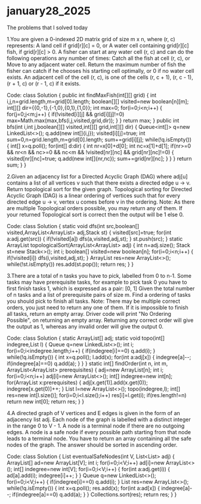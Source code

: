 # january28_2025
The problems that I solved today

1.You are given a 0-indexed 2D matrix grid of size m x n, where (r, c) represents: A land cell if grid[r][c] = 0, or A water cell containing grid[r][c] fish, if grid[r][c] > 0. A fisher can start at any water cell (r, c) and can do the following operations any number of times: Catch all the fish at cell (r, c), or Move to any adjacent water cell. Return the maximum number of fish the fisher can catch if he chooses his starting cell optimally, or 0 if no water cell exists. An adjacent cell of the cell (r, c), is one of the cells (r, c + 1), (r, c - 1), (r + 1, c) or (r - 1, c) if it exists.

Code:
class Solution {
    public int findMaxFish(int[][] grid) {
        int i,j,n=grid.length,m=grid[0].length;
        boolean[][] visited=new boolean[n][m];
        int[][] dir={{0,-1},{-1,0},{0,1},{1,0}};
        int max=0;
        for(i=0;i<n;i++)
        {
            for(j=0;j<m;j++)
            {
                if(!visited[i][j] && grid[i][j]!=0)
                    max=Math.max(max,bfs(i,j,visited,grid,dir));
            }
        }
        return max;
    }
    public int bfs(int i,int j,boolean[][] visited,int[][] grid,int[][] dir)
    {
        Queue<int[]> q=new LinkedList<>();
        q.add(new int[]{i,j});
        visited[i][j]=true;
        int sum=0,n=grid.length,m=grid[0].length;
        sum+=grid[i][j];
        while(!q.isEmpty())
        {
            int[] x=q.poll();
            for(int[] d:dir)
            {
                int nr=x[0]+d[0];
                int nc=x[1]+d[1];
                if(nr>=0 && nr<n && nc>=0 && nc<m && !visited[nr][nc] && grid[nr][nc]!=0)
                {
                    visited[nr][nc]=true;
                    q.add(new int[]{nr,nc});
                    sum+=grid[nr][nc];
                }
            }
        }
        return sum;
    }
}

2.Given an adjacency list for a Directed Acyclic Graph (DAG) where adj[u] contains a list of all vertices v such that there exists a directed edge u -> v. Return topological sort for the given graph. Topological sorting for Directed Acyclic Graph (DAG) is a linear ordering of vertices such that for every directed edge u -> v, vertex u comes before v in the ordering.
Note: As there are multiple Topological orders possible, you may return any of them. If your returned Topological sort is correct then the output will be 1 else 0. 

Code:
class Solution {
    static void dfs(int src,boolean[] visited,ArrayList<ArrayList<Integer>> adj,Stack<Integer> st)
    {
        visited[src]=true;
        for(int a:adj.get(src))
        {
            if(!visited[a])
                dfs(a,visited,adj,st);
        }
        st.push(src);
    }
    static ArrayList<Integer> topologicalSort(ArrayList<ArrayList<Integer>> adj) {
        int n=adj.size();
        Stack<Integer> st=new Stack<>();
        int i;
        boolean[] visited=new boolean[n];
        for(i=0;i<n;i++)
        {
            if(!visited[i])
                dfs(i,visited,adj,st);
        }
        ArrayList<Integer> res=new ArrayList<>();
        while(!st.isEmpty())
            res.add(st.pop());
        return res;
    }
}

3.There are a total of n tasks you have to pick, labelled from 0 to n-1. Some tasks may have prerequisite tasks, for example to pick task 0 you have to first finish tasks 1, which is expressed as a pair: [0, 1] Given the total number of n tasks and a list of prerequisite pairs of size m. Find a ordering of tasks you should pick to finish all tasks. Note: There may be multiple correct orders, you just need to return any one of them. If it is impossible to finish all tasks, return an empty array. Driver code will print "No Ordering Possible", on returning an empty array. Returning any correct order will give the output as 1, whereas any invalid order will give the output 0. 

Code:
class Solution
{
    static ArrayList<Integer>[] adj;
    static void topo(int[] indegree,List<Integer> l)
    {
        Queue<Integer> q=new LinkedList<>();
        int i;
        for(i=0;i<indegree.length;i++)
        {
            if(indegree[i]==0)
                q.add(i);
        }
        while(!q.isEmpty())
        {
            int x=q.poll();
            l.add(x);
            for(int a:adj[x])
            {
                indegree[a]--;
                if(indegree[a]==0)
                    q.add(a);
            }
        }
    }
    static int[] findOrder(int n, int m, ArrayList<ArrayList<Integer>> prerequisites) 
    {
        adj=new ArrayList[n];
        int i;
        for(i=0;i<n;i++)
            adj[i]=new ArrayList<>();
        int[] indegree=new int[n];
        for(ArrayList<Integer> x:prerequisites)
        {
            adj[x.get(1)].add(x.get(0));
            indegree[x.get(0)]++;
        }
        List<Integer> l=new ArrayList<>();
        topo(indegree,l);
        int[] res=new int[l.size()];
        for(i=0;i<l.size();i++)
            res[i]=l.get(i);
        if(res.length!=n)
            return new int[0];
        return res;
    }
}

4.A directed graph of V vertices and E edges is given in the form of an adjacency list adj. Each node of the graph is labelled with a distinct integer in the range 0 to V - 1. A node is a terminal node if there are no outgoing edges. A node is a safe node if every possible path starting from that node leads to a terminal node. You have to return an array containing all the safe nodes of the graph. The answer should be sorted in ascending order.

Code:
class Solution {
    List<Integer> eventualSafeNodes(int V, List<List<Integer>> adj) {
        ArrayList<Integer>[] ad=new ArrayList[V];
        int i;
        for(i=0;i<V;i++)
            ad[i]=new ArrayList<>();
        int[] indegree=new int[V];
        for(i=0;i<V;i++)
        {
            for(int a:adj.get(i))
            {
                ad[a].add(i);
                indegree[i]++;
            }
        }
        Queue<Integer> q=new LinkedList<>();
        for(i=0;i<V;i++)
        {
            if(indegree[i]==0)
                q.add(i);
        }
        List<Integer> res=new ArrayList<>();
        while(!q.isEmpty())
        {
            int x=q.poll();
            res.add(x);
            for(int a:ad[x])
            {
                indegree[a]--;
                if(indegree[a]==0)
                    q.add(a);
            }
        }
        Collections.sort(res);
        return res;
    }
}
